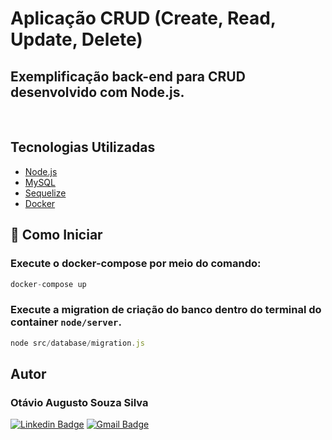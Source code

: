 # Aplicação CRUD (Create, Read, Update, Delete)
## Exemplificação back-end para CRUD desenvolvido com Node.js.

</br>

## Tecnologias Utilizadas
- [Node.js](https://nodejs.org/en/)
- [MySQL](https://www.mysql.com/)
- [Sequelize](https://sequelize.org/)
- [Docker](https://www.docker.com/)

## 🚀 Como Iniciar
### Execute o docker-compose por meio do comando:

~~~Javascript
docker-compose up
~~~

### Execute a migration de criação do banco dentro do terminal do container ``` node/server ```.

~~~Javascript
node src/database/migration.js
~~~

## Autor
### Otávio Augusto Souza Silva


[![Linkedin Badge](https://img.shields.io/badge/-LinkedIn-blue?style=flat-square&logo=Linkedin&logoColor=white&link=https://www.linkedin.com/in/otaviosilva22/)](https://www.linkedin.com/in/otaviosilva22/)
[![Gmail Badge](https://img.shields.io/badge/-Gmail-c14438?style=flat-square&logo=Gmail&logoColor=white&link=mailto:otavio.ssilva22@gmail.com)](mailto:otavio.ssilva22@gmail.com)
